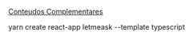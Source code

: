 [Conteudos Complementares](https://www.notion.so/NLW-Together-Conte-dos-complementares-ae22125e899549efb2d4e360b5ee5ca3)

yarn create react-app letmeask --template typescript